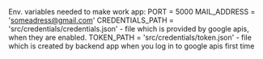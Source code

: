 Env. variables needed to make work app:
PORT = 5000
MAIL_ADDRESS = 'someadress@gmail.com'
CREDENTIALS_PATH = 'src/credentials/credentials.json' - file which is provided by google apis, when they are enabled.
TOKEN_PATH = 'src/credentials/token.json' - file which is created by backend app when you log in to google apis first time

